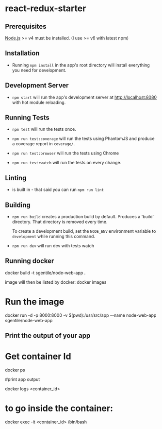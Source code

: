 # react-redux-starter

## Prerequisites

[Node.js](http://nodejs.org/) >= v4 must be installed. (I use >= v6 with latest npm)

## Installation

- Running `npm install` in the app's root directory will install everything you need for development.

## Development Server

- `npm start` will run the app's development server at [http://localhost:8080](http://localhost:8080) with hot module reloading.

## Running Tests

- `npm test` will run the tests once.  

- `npm run test:coverage` will run the tests using PhantomJS and produce a coverage report in `coverage/`.

- `npm run test:browser` will run the tests using Chrome

- `npm run test:watch` will run the tests on every change.

## Linting

- is built in - that said you can run `npm run lint`

## Building

- `npm run build` creates a production build by default.  Produces a 'build' directory.  That directory is removed every time.

   To create a development build, set the `NODE_ENV` environment variable to `development` while running this command.

- `npm run dev` will run dev with tests watch

## Running docker

docker build -t sgentile/node-web-app .

image will then be listed by docker:   docker images

# Run the image

docker run -d -p 8000:8000 -v $(pwd):/usr/src/app  --name node-web-app sgentile/node-web-app


## Print the output of your app

# Get container Id

docker ps

#print app output

docker logs <container_id>

# to go inside the container:

docker exec -it <container_id> /bin/bash




